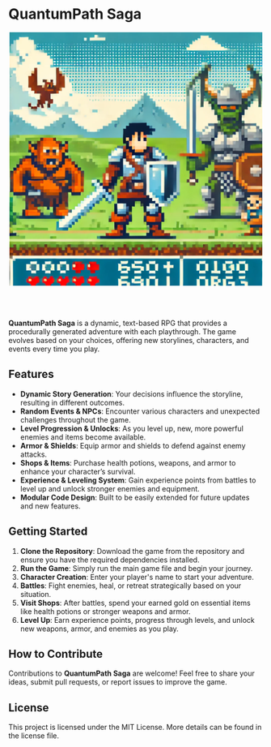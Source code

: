 # QuantumPath Saga

<div align="center">
    <img src="./images/icon.png" alt="QuantumPath Saga Icon" height="500" style="width: auto;">
</div>

<br> <br>

**QuantumPath Saga** is a dynamic, text-based RPG that provides a procedurally generated adventure with each playthrough. The game evolves based on your choices, offering new storylines, characters, and events every time you play.

## Features
- **Dynamic Story Generation**: Your decisions influence the storyline, resulting in different outcomes.
- **Random Events & NPCs**: Encounter various characters and unexpected challenges throughout the game.
- **Level Progression & Unlocks**: As you level up, new, more powerful enemies and items become available.
- **Armor & Shields**: Equip armor and shields to defend against enemy attacks.
- **Shops & Items**: Purchase health potions, weapons, and armor to enhance your character’s survival.
- **Experience & Leveling System**: Gain experience points from battles to level up and unlock stronger enemies and equipment.
- **Modular Code Design**: Built to be easily extended for future updates and new features.

## Getting Started

1. **Clone the Repository**: Download the game from the repository and ensure you have the required dependencies installed.
2. **Run the Game**: Simply run the main game file and begin your journey.
3. **Character Creation**: Enter your player's name to start your adventure.
4. **Battles**: Fight enemies, heal, or retreat strategically based on your situation.
5. **Visit Shops**: After battles, spend your earned gold on essential items like health potions or stronger weapons and armor.
6. **Level Up**: Earn experience points, progress through levels, and unlock new weapons, armor, and enemies as you play.

## How to Contribute
Contributions to **QuantumPath Saga** are welcome! Feel free to share your ideas, submit pull requests, or report issues to improve the game.

## License
This project is licensed under the MIT License. More details can be found in the license file.
